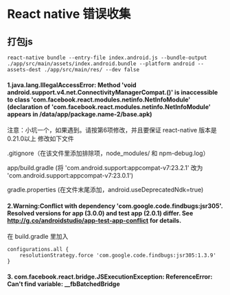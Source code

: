 # React native 错误收集

## 打包js

    react-native bundle --entry-file index.android.js --bundle-output ./app/src/main/assets/index.android.bundle --platform android --assets-dest ./app/src/main/res/ --dev false




#### 1.java.lang.IllegalAccessError: Method 'void android.support.v4.net.ConnectivityManagerCompat.()' is inaccessible to class 'com.facebook.react.modules.netinfo.NetInfoModule' (declaration of 'com.facebook.react.modules.netinfo.NetInfoModule' appears in /data/app/package.name-2/base.apk)

注意：小坑一个，如果遇到。请按第6项修改，并且要保证 react-native 版本是0.21.0以上
修改如下文件

.gitignore（在该文件里添加排除项，node_modules/ 和 npm-debug.log）

app/build.gradle (将 'com.android.support:appcompat-v7:23.2.1' 改为 'com.android.support:appcompat-v7:23.0.1')

gradle.properties (在文件末尾添加，android.useDeprecatedNdk=true)


#### 2.Warning:Conflict with dependency 'com.google.code.findbugs:jsr305'. Resolved versions for app (3.0.0) and test app (2.0.1) differ. See http://g.co/androidstudio/app-test-app-conflict for details.

在 build.gradle 里加入

    configurations.all {
        resolutionStrategy.force 'com.google.code.findbugs:jsr305:1.3.9'
    }


#### 3. com.facebook.react.bridge.JSExecutionException: ReferenceError: Can't find variable: __fbBatchedBridge
